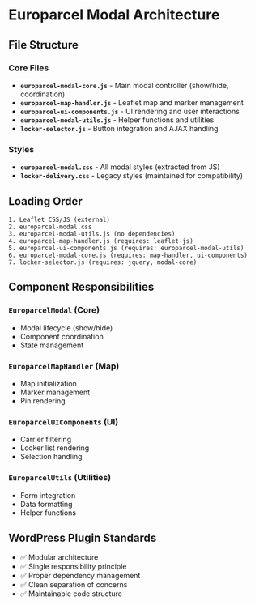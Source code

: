 # Europarcel Modal Architecture

## File Structure

### Core Files
- **`europarcel-modal-core.js`** - Main modal controller (show/hide, coordination)
- **`europarcel-map-handler.js`** - Leaflet map and marker management  
- **`europarcel-ui-components.js`** - UI rendering and user interactions
- **`europarcel-modal-utils.js`** - Helper functions and utilities
- **`locker-selector.js`** - Button integration and AJAX handling

### Styles
- **`europarcel-modal.css`** - All modal styles (extracted from JS)
- **`locker-delivery.css`** - Legacy styles (maintained for compatibility)

## Loading Order
```
1. Leaflet CSS/JS (external)
2. europarcel-modal.css
3. europarcel-modal-utils.js (no dependencies)
4. europarcel-map-handler.js (requires: leaflet-js)
5. europarcel-ui-components.js (requires: europarcel-modal-utils)
6. europarcel-modal-core.js (requires: map-handler, ui-components)
7. locker-selector.js (requires: jquery, modal-core)
```

## Component Responsibilities

### `EuroparcelModal` (Core)
- Modal lifecycle (show/hide)
- Component coordination
- State management

### `EuroparcelMapHandler` (Map)  
- Map initialization
- Marker management
- Pin rendering

### `EuroparcelUIComponents` (UI)
- Carrier filtering
- Locker list rendering
- Selection handling

### `EuroparcelUtils` (Utilities)
- Form integration
- Data formatting
- Helper functions

## WordPress Plugin Standards
- ✅ Modular architecture
- ✅ Single responsibility principle
- ✅ Proper dependency management
- ✅ Clean separation of concerns
- ✅ Maintainable code structure
